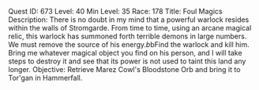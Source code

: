 Quest ID: 673
Level: 40
Min Level: 35
Race: 178
Title: Foul Magics
Description: There is no doubt in my mind that a powerful warlock resides within the walls of Stromgarde. From time to time, using an arcane magical relic, this warlock has summoned forth terrible demons in large numbers. We must remove the source of his energy.$b$bFind the warlock and kill him. Bring me whatever magical object you find on his person, and I will take steps to destroy it and see that its power is not used to taint this land any longer.
Objective: Retrieve Marez Cowl's Bloodstone Orb and bring it to Tor'gan in Hammerfall.
